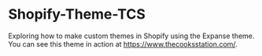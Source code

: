 # Shopify-Theme-TCS
 Exploring how to make custom themes in Shopify using the Expanse theme. You can see this theme in action at https://www.thecooksstation.com/.
